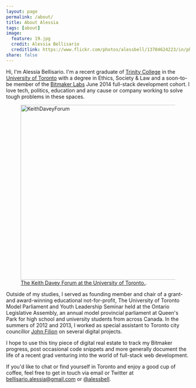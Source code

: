 ```yaml
---
layout: page
permalink: /about/
title: About Alessia
tags: [about]
image:
  feature: 19.jpg
  credit: Alessia Bellisario
  creditlink: https://www.flickr.com/photos/alessbell/13704624223/in/photostream/
share: false
---
```


Hi, I'm Alessia Bellisario. I'm a recent graduate of [Trinity College](http://www.trinity.utoronto.ca/) in the [University of Toronto](http://www.utoronto.ca/) with a degree in Ethics, Society & Law  and a soon-to-be member of the [Bitmaker Labs](http://bitmakerlabs.com/) June 2014 full-stack development cohort. I love tech, politics, education and any cause or company working to solve tough problems in these spaces. 

<figure>
<a href="https://www.flickr.com/photos/alessbell/14071442237" title="KeithDaveyForum by Alessia Bellisario, on Flickr"><img src="https://farm4.staticflickr.com/3694/14071442237_d25ec73d80_z.jpg" width="640" height="478" alt="KeithDaveyForum"></a><figcaption><a href="https://farm4.staticflickr.com/3694/14071442237_d25ec73d80_z.jpg" title="Keith Davey Forum, University of Toronto">The Keith Davey Forum at the University of Toronto.</a>.</figcaption>
</figure>

Outside of my studies, I served as founding member and chair of a grant- and award-winning educational not-for-profit, The University of Toronto Model Parliament and Youth Leadership Seminar held at the Ontario Legislative Assembly, an annual model provincial parliament at Queen's Park for high school and university students from across Canada. In the summers of 2012 and 2013, I worked as special assistant to Toronto city councillor [John Filion](http://johnfilion.ca) on several digital projects.

I hope to use this tiny piece of digital real estate to track my Bitmaker progress, post occasional code snippets and more generally document the life of a recent grad venturing into the world of full-stack web development.

If you'd like to chat or find yourself in Toronto and enjoy a good cup of coffee, feel free to get in touch via email or Twitter at <bellisario.alessia@gmail.com> or [@alessbell](http://twitter.com/alessbell).
